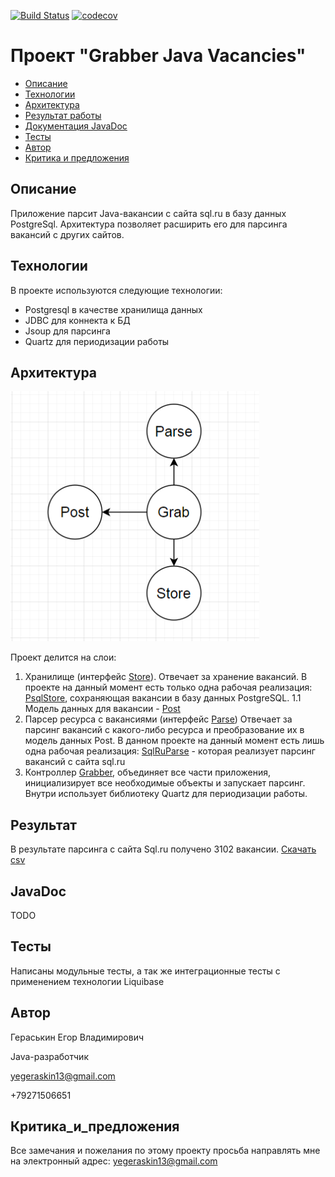 [![Build Status](https://travis-ci.org/777Egor777/job4j_grabber.svg?branch=master)](https://travis-ci.org/777Egor777/job4j_grabber)
[![codecov](https://codecov.io/gh/777Egor777/job4j_grabber/branch/master/graph/badge.svg?token=81G1TFYOK0)](https://codecov.io/gh/777Egor777/job4j_grabber)

# Проект "Grabber Java Vacancies"

* [Описание](#описание)
* [Технологии](#технологии)
* [Архитектура](#архитектура)
* [Результат работы](#результат)
* [Документация JavaDoc](#javadoc)
* [Тесты](#тесты)
* [Автор](#автор)
* [Критика и предложения](#критика_и_предложения)

## Описание
Приложение парсит Java-вакансии с сайта sql.ru в базу данных PostgreSql.
Архитектура позволяет расширить его для парсинга
вакансий с других сайтов.

## Технологии
В проекте используются следующие технологии:
- Postgresql в качестве хранилища данных
- JDBC для коннекта к БД
- Jsoup для парсинга
- Quartz для периодизации работы

## Архитектура
![Структура](screenshots/grabber.png)

Проект делится на слои:
1. Хранилище (интерфейс [Store](src/main/java/ru/job4j/grabber/Store.java)).
Отвечает за хранение вакансий.
В проекте на данный момент есть только одна рабочая реализация: 
[PsqlStore](src/main/java/ru/job4j/grabber/PsqlStore.java),
сохраняющая вакансии в базу данных PostgreSQL.
    1.1 Модель данных для вакансии - [Post](src/main/java/ru/job4j/grabber/Post.java)
2. Парсер ресурса с вакансиями (интерфейс [Parse](src/main/java/ru/job4j/grabber/Parse.java))
Отвечает за парсинг вакансий с какого-либо ресурса
и преобразование их в модель данных Post.
В данном проекте на данный момент есть лишь одна 
рабочая реализация: [SqlRuParse](src/main/java/ru/job4j/grabber/SqlRuParse.java) -
которая реализует парсинг вакансий с сайта sql.ru
3. Контроллер [Grabber](src/main/java/ru/job4j/grabber/Grabber.java), 
объединяет все части приложения, инициализирует все необходимые объекты
и запускает парсинг. Внутри использует библиотеку Quartz для периодизации
работы.
    
## Результат
В результате парсинга с сайта Sql.ru
получено 3102 вакансии.
[Скачать csv](https://drive.google.com/file/d/10HOySrIpI0Fb6IvOcmBqHVw-jnN3FQ-G/view?usp=sharing)

## JavaDoc
TODO

## Тесты
Написаны модульные тесты, а так же интеграционные
тесты с применением технологии Liquibase

## Автор

Гераськин Егор Владимирович

Java-разработчик

yegeraskin13@gmail.com

+79271506651

## Критика_и_предложения
Все замечания и пожелания по этому проекту просьба направлять мне 
на электронный адрес: yegeraskin13@gmail.com

